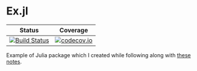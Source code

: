# Ex.jl

| Status | Coverage |
| :----: | :----: |
| [![Build Status](https://travis-ci.org/tfburns/Ex.jl.svg?branch=master)](https://travis-ci.org/tfburns/Ex.jl) | [![codecov.io](http://codecov.io/github/tfburns/Ex.jl/coverage.svg?branch=master)](http://codecov.io/github/tfburns/Ex.jl?branch=master) |


Example of Julia package which I created while following along with [these notes](https://tlienart.github.io/pub/julia/dev-pkg2.html).
